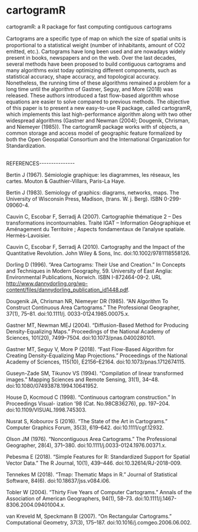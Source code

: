 # cartogramR
cartogramR: a R package for fast computing contiguous cartograms


Cartograms are a speciﬁc type of map on which the size of spatial units is proportional to a statistical weight (number of inhabitants, amount of CO2 emitted, etc.). Cartograms have long been used and are nowadays widely present in books, newspapers and on the web. Over the last decades, several methods have been proposed to build contiguous cartograms and many algorithms exist today optimizing different components, such as statistical accuracy, shape accuracy, and topological accuracy. Nonetheless, the running time of these algorithms remained a problem for a long time until the algorithm of Gastner, Seguy, and More (2018) was released. These authors introduced a fast flow-based algorithm whose equations are easier to solve compared to previous methods. The objective of this paper is to present a new easy-to-use R package, called cartogramR, which implements this last high-performance algorithm along with two other widespread algorithms (Gastner and Newman (2004); Dougenik, Chrisman, and Niemeyer (1985)). The cartogramR package works with sf objects, a common storage and access model of geographic feature formalized by both the Open Geospatial Consortium and the International Organization for Standardization. 


</br> REFERENCES---------------

Bertin J (1967). Sémiologie graphique: les diagrammes, les réseaux, les cartes. Mouton & Gauthier-Villars, Paris-La Haye.

Bertin J (1983). Semiology of graphics: diagrams, networks, maps. The University of Wisconsin Press, Madison, (trans. W. j. Berg). ISBN 0-299-09060-4.

Cauvin C, Escobar F, Serradj A (2007). Cartographie thématique 2 – Des transformations incontournables. Traité IGAT  – Information Géographique et Aménagement du Territoire ; Aspects fondamentaux de l’analyse spatiale. Hermès-Lavoisier.

Cauvin C, Escobar F, Serradj A (2010).  Cartography and the Impact of the Quantitative Revolution. John Wiley & Sons, Inc. doi:10.1002/9781118558126.

Dorling D (1996).  “Area Cartograms: Their  Use and Creation.”   In Concepts and Techniques in Modern Geography, 59. University of East Anglia: Environmental Publications, Norwich. ISBN I-872464-09-2. URL http://www.dannydorling.org/wp-content/files/dannydorling_publication_id1448.pdf.

Dougenik JA, Chrisman NR, Niemeyer DR (1985). “AN  Algorithm  To Construct Continuous Area Cartograms.”   The Professional Geographer, 37(1), 75–81. doi:10.1111/j.
0033-0124.1985.00075.x.

Gastner MT,  Newman MEJ  (2004).   “Diffusion-Based Method  for  Producing Density-Equalizing Maps.”  Proceedings of the National Academy of Sciences, 101(20), 7499–7504. doi:10.1073/pnas.0400280101.

Gastner MT,  Seguy V, More P (2018). “Fast Flow-Based Algorithm  for Creating Density-Equalizing Map Projections.”  Proceedings of the National Academy of Sciences, 115(10), E2156–E2164. doi:10.1073/pnas.1712674115.

Guseyn-Zade SM, Tikunov VS (1994). “Compilation of linear transformed images.” Mapping Sciences and Remote Sensing, 31(1), 34–48. doi:10.1080/07493878.1994.10641952.

House D, Kocmoud C (1998). “Continuous cartogram construction.”  In Proceedings Visual- ization ’98 (Cat. No.98CB36276), pp. 197–204. doi:10.1109/VISUAL.1998.745303.

Nusrat S, Kobourov S (2016). “The State of the Art  in Cartograms.”  Computer Graphics Forum, 35(3), 619–642. doi:10.1111/cgf.12932.

Olson JM (1976). “Noncontiguous Area Cartograms.”  The Professional Geographer, 28(4), 371–380. doi:10.1111/j.0033-0124.1976.00371.x.

Pebesma E (2018). “Simple Features for R: Standardized Support for Spatial Vector Data.” The R Journal, 10(1), 439–446. doi:10.32614/RJ-2018-009.

Tennekes M (2018). “Tmap:  Thematic Maps in R.”  Journal of Statistical Software, 84(6). doi:10.18637/jss.v084.i06.

Tobler W (2004). “Thirty Five Years of Computer Cartograms.”  Annals of the Association of American Geographers, 94(1), 58–73. doi:10.1111/j.1467-8306.2004.09401004.x.

van Kreveld M, Speckmann B (2007). “On Rectangular Cartograms.”  Computational Geometry, 37(3), 175–187. doi:10.1016/j.comgeo.2006.06.002.

